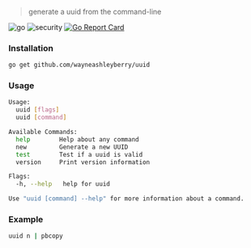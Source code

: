 > generate a uuid from the command-line

![go](https://github.com/wayneashleyberry/uuid/workflows/go/badge.svg)
![security](https://github.com/wayneashleyberry/uuid/workflows/security/badge.svg)
[![Go Report Card](https://goreportcard.com/badge/github.com/wayneashleyberry/uuid)](https://goreportcard.com/report/github.com/wayneashleyberry/uuid)

### Installation

```sh
go get github.com/wayneashleyberry/uuid
```

### Usage

```sh
Usage:
  uuid [flags]
  uuid [command]

Available Commands:
  help        Help about any command
  new         Generate a new UUID
  test        Test if a uuid is valid
  version     Print version information

Flags:
  -h, --help   help for uuid

Use "uuid [command] --help" for more information about a command.
```

### Example

```sh
uuid n | pbcopy
```
